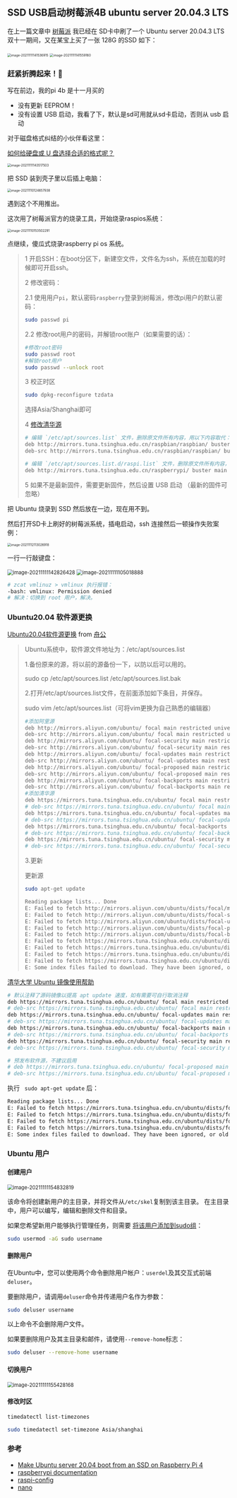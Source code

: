 ## SSD USB启动树莓派4B ubuntu server 20.04.3 LTS

在上一篇文章中 [树莓派](./articles/2021/2021-10-31-pi.md) 我已经在 SD卡中刷了一个 Ubuntu server 20.04.3 LTS 双十一期间，又在某宝上买了一张 128G 的SSD 如下：

<img src="../../assets/image-20211111141536915.png" alt="image-20211111141536915" style="zoom:50%;" />

<img src="../../assets/image-20211111141559160.png" alt="image-20211111141559160" style="zoom:50%;" />

### 赶紧折腾起来！🐯

写在前边，我的pi 4b 是十一月买的

- 没有更新 EEPROM！
- 没有设置 USB 启动，我看了下，默认是sd可用就从sd卡启动，否则从 usb 启动

对于磁盘格式纠结的小伙伴看这里：

[如何给硬盘或 U 盘选择合适的格式呢？](https://www.yinxiang.com/everhub/note/0312ed71-61f5-4c75-9c77-3db0ffdeb613)

<img src="../../assets/image-20211111143517503.png" alt="image-20211111143517503" style="zoom:50%;" />



把 SSD 装到壳子里以后插上电脑：

<img src="../../assets/image-20211110124657938.png" alt="image-20211110124657938" style="zoom:50%;" />

遇到这个不用推出。

这次用了树莓派官方的烧录工具，开始烧录raspios系统：

<img src="../../assets/image-20211110153502291.png" alt="image-20211110153502291" style="zoom:50%;" />

点继续，傻瓜式烧录raspberry pi os 系统。

> 1 开启SSH：在boot分区下，新建空文件，文件名为ssh，系统在加载的时候即可开启ssh。
>
> 2 修改密码：
>
> 2.1 使用用户`pi`，默认密码`raspberry`登录到树莓派，修改pi用户的默认密码：
>
> ```bash
> sudo passwd pi
> ```
>
> 2.2 修改root用户的密码，并解锁root账户（如果需要的话）：
>
> ```bash
> #修改root密码
> sudo passwd root
> #解锁root用户
> sudo passwd --unlock root
> ```
>
> 3 校正时区
>
> ```bash
> sudo dpkg-reconfigure tzdata
> ```
>
> 选择Asia/Shanghai即可
>
> 4 [修改清华源](https://mirrors.tuna.tsinghua.edu.cn/help/raspbian/)
>
> ```bash
> # 编辑 `/etc/apt/sources.list` 文件，删除原文件所有内容，用以下内容取代：
> deb http://mirrors.tuna.tsinghua.edu.cn/raspbian/raspbian/ buster main non-free contrib rpi
> deb-src http://mirrors.tuna.tsinghua.edu.cn/raspbian/raspbian/ buster main non-free contrib rpi
> 
> # 编辑 `/etc/apt/sources.list.d/raspi.list` 文件，删除原文件所有内容，用以下内容取代：
> deb http://mirrors.tuna.tsinghua.edu.cn/raspberrypi/ buster main ui
> ```
>
> 5 如果不是最新固件，需要更新固件，然后设置 USB 启动 （最新的固件可忽略）



把 Ubuntu 烧录到 SSD 然后放在一边，现在用不到。

然后打开SD卡上刷好的树莓派系统，插电启动，ssh 连接然后一顿操作失败案例：

<img src="../../assets/image-20211112113026918.png" alt="image-20211112113026918" style="zoom:50%;" />



一行一行敲键盘：

<img src="../../assets/image-20211111142826428.png" alt="image-20211111142826428" style="zoom:80%;" />



<img src="../../assets/image-20211111105018888.png" alt="image-20211111105018888" style="zoom:80%;" />



```bash
# zcat vmlinuz > vmlinux 执行报错：
-bash: vmlinux: Permission denied
# 解决：切换到 root 用户，解决。
```



### Ubuntu20.04 软件源更换

[Ubuntu20.04软件源更换](https://zhuanlan.zhihu.com/p/142014944) from [舟公](https://www.zhihu.com/people/zhou-gong-87-23)

> Ubuntu系统中，软件源文件地址为：/etc/apt/sources.list
>
> 1.备份原来的源，将以前的源备份一下，以防以后可以用的。
>
> sudo cp /etc/apt/sources.list /etc/apt/sources.list.bak
>
> 2.打开/etc/apt/sources.list文件，在前面添加如下条目，并保存。
>
> sudo vim /etc/apt/sources.list（可将vim更换为自己熟悉的编辑器）
>
> ```bash
> #添加阿里源
> deb http://mirrors.aliyun.com/ubuntu/ focal main restricted universe multiverse
> deb-src http://mirrors.aliyun.com/ubuntu/ focal main restricted universe multiverse
> deb http://mirrors.aliyun.com/ubuntu/ focal-security main restricted universe multiverse
> deb-src http://mirrors.aliyun.com/ubuntu/ focal-security main restricted universe multiverse
> deb http://mirrors.aliyun.com/ubuntu/ focal-updates main restricted universe multiverse
> deb-src http://mirrors.aliyun.com/ubuntu/ focal-updates main restricted universe multiverse
> deb http://mirrors.aliyun.com/ubuntu/ focal-proposed main restricted universe multiverse
> deb-src http://mirrors.aliyun.com/ubuntu/ focal-proposed main restricted universe multiverse
> deb http://mirrors.aliyun.com/ubuntu/ focal-backports main restricted universe multiverse
> deb-src http://mirrors.aliyun.com/ubuntu/ focal-backports main restricted universe multiverse
> #添加清华源
> deb https://mirrors.tuna.tsinghua.edu.cn/ubuntu/ focal main restricted universe multiverse
> # deb-src https://mirrors.tuna.tsinghua.edu.cn/ubuntu/ focal main restricted universe multiverse
> deb https://mirrors.tuna.tsinghua.edu.cn/ubuntu/ focal-updates main restricted universe multiverse
> # deb-src https://mirrors.tuna.tsinghua.edu.cn/ubuntu/ focal-updates main restricted universe multiverse
> deb https://mirrors.tuna.tsinghua.edu.cn/ubuntu/ focal-backports main restricted universe multiverse
> # deb-src https://mirrors.tuna.tsinghua.edu.cn/ubuntu/ focal-backports main restricted universe multiverse
> deb https://mirrors.tuna.tsinghua.edu.cn/ubuntu/ focal-security main restricted universe multiverse
> # deb-src https://mirrors.tuna.tsinghua.edu.cn/ubuntu/ focal-security main restricted universe multiverse multiverse
> ```
>
> 3.更新
>
> 更新源
>
> ```bash
> sudo apt-get update
> ```
>
> ```bash
> Reading package lists... Done
> E: Failed to fetch http://mirrors.aliyun.com/ubuntu/dists/focal/main/binary-arm64/Packages  404  Not Found [IP: 222.35.67.238 80]
> E: Failed to fetch http://mirrors.aliyun.com/ubuntu/dists/focal-security/main/binary-arm64/Packages  404  Not Found [IP: 222.35.67.238 80]
> E: Failed to fetch http://mirrors.aliyun.com/ubuntu/dists/focal-updates/main/binary-arm64/Packages  404  Not Found [IP: 222.35.67.238 80]
> E: Failed to fetch http://mirrors.aliyun.com/ubuntu/dists/focal-proposed/main/binary-arm64/Packages  404  Not Found [IP: 222.35.67.238 80]
> E: Failed to fetch http://mirrors.aliyun.com/ubuntu/dists/focal-backports/main/binary-arm64/Packages  404  Not Found [IP: 222.35.67.238 80]
> E: Failed to fetch https://mirrors.tuna.tsinghua.edu.cn/ubuntu/dists/focal/main/binary-arm64/Packages  404  Not Found [IP: 101.6.15.130 443]
> E: Failed to fetch https://mirrors.tuna.tsinghua.edu.cn/ubuntu/dists/focal-updates/main/binary-arm64/Packages  404  Not Found [IP: 101.6.15.130 443]
> E: Failed to fetch https://mirrors.tuna.tsinghua.edu.cn/ubuntu/dists/focal-backports/main/binary-arm64/Packages  404  Not Found [IP: 101.6.15.130 443]
> E: Failed to fetch https://mirrors.tuna.tsinghua.edu.cn/ubuntu/dists/focal-security/main/binary-arm64/Packages  404  Not Found [IP: 101.6.15.130 443]
> E: Some index files failed to download. They have been ignored, or old ones used instead.
> ```
>
> 

[清华大学 Ubuntu 镜像使用帮助](https://mirrors.tuna.tsinghua.edu.cn/help/ubuntu/)

```bash
# 默认注释了源码镜像以提高 apt update 速度，如有需要可自行取消注释
deb https://mirrors.tuna.tsinghua.edu.cn/ubuntu/ focal main restricted universe multiverse
# deb-src https://mirrors.tuna.tsinghua.edu.cn/ubuntu/ focal main restricted universe multiverse
deb https://mirrors.tuna.tsinghua.edu.cn/ubuntu/ focal-updates main restricted universe multiverse
# deb-src https://mirrors.tuna.tsinghua.edu.cn/ubuntu/ focal-updates main restricted universe multiverse
deb https://mirrors.tuna.tsinghua.edu.cn/ubuntu/ focal-backports main restricted universe multiverse
# deb-src https://mirrors.tuna.tsinghua.edu.cn/ubuntu/ focal-backports main restricted universe multiverse
deb https://mirrors.tuna.tsinghua.edu.cn/ubuntu/ focal-security main restricted universe multiverse
# deb-src https://mirrors.tuna.tsinghua.edu.cn/ubuntu/ focal-security main restricted universe multiverse

# 预发布软件源，不建议启用
# deb https://mirrors.tuna.tsinghua.edu.cn/ubuntu/ focal-proposed main restricted universe multiverse
# deb-src https://mirrors.tuna.tsinghua.edu.cn/ubuntu/ focal-proposed main restricted universe multiverse
```

执行 ` sudo apt-get update` 后：

```bash
Reading package lists... Done
E: Failed to fetch https://mirrors.tuna.tsinghua.edu.cn/ubuntu/dists/focal/main/binary-arm64/Packages  404  Not Found [IP: 101.6.15.130 443]
E: Failed to fetch https://mirrors.tuna.tsinghua.edu.cn/ubuntu/dists/focal-updates/main/binary-arm64/Packages  404  Not Found [IP: 101.6.15.130 443]
E: Failed to fetch https://mirrors.tuna.tsinghua.edu.cn/ubuntu/dists/focal-backports/main/binary-arm64/Packages  404  Not Found [IP: 101.6.15.130 443]
E: Failed to fetch https://mirrors.tuna.tsinghua.edu.cn/ubuntu/dists/focal-security/main/binary-arm64/Packages  404  Not Found [IP: 101.6.15.130 443]
E: Some index files failed to download. They have been ignored, or old ones used instead.
```



### Ubuntu 用户

#### 创建用户

<img src="../../assets/image-20211111154832819.png" alt="image-20211111154832819" style="zoom:80%;" />

该命令将创建新用户的主目录，并将文件从`/etc/skel`复制到该主目录。 在主目录中，用户可以编写，编辑和删除文件和目录。

如果您希望新用户能够执行管理任务，则需要 [将该用户添加到sudo组](https://www.myfreax.com/how-to-add-user-to-group-in-linux/)：

```bash
sudo usermod -aG sudo username
```

#### 删除用户

在Ubuntu中，您可以使用两个命令删除用户帐户：`userdel`及其交互式前端`deluser`。

要删除用户，请调用`deluser`命令并传递用户名作为参数：

```bash
sudo deluser username
```

以上命令不会删除用户文件。

如果要删除用户及其主目录和邮件，请使用`--remove-home`标志：

```bash
sudo deluser --remove-home username
```



#### 切换用户

<img src="../../assets/image-20211111155428168.png" alt="image-20211111155428168" style="zoom:80%;" />



#### 修改时区

```bash
timedatectl list-timezones

sudo timedatectl set-timezone Asia/shanghai
```



### 参考

- [Make Ubuntu server 20.04 boot from an SSD on Raspberry Pi 4](https://medium.com/@zsmahi/make-ubuntu-server-20-04-boot-from-an-ssd-on-raspberry-pi-4-33f15c66acd4)
- [raspberrypi documentation](https://www.raspberrypi.com/documentation/computers/raspberry-pi.html)
- [raspi-config](https://www.raspberrypi.com/documentation/computers/configuration.html#raspi-config)
- [nano](http://write.flossmanuals.net/command-line/nano/)

